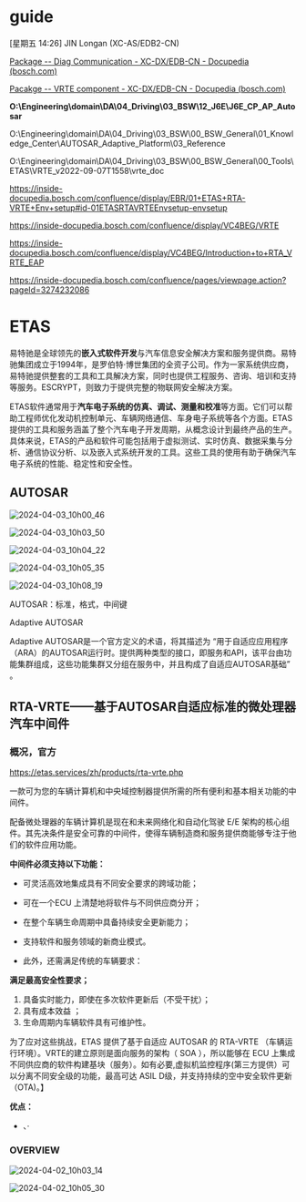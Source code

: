 # guide

[星期五 14:26] JIN Longan (XC-AS/EDB2-CN)

[Package -- Diag Communication - XC-DX/EDB-CN - Docupedia (bosch.com)](https://inside-docupedia.bosch.com/confluence/display/EBR/Package+--+Diag+Communication)



[Pacakge -- VRTE component - XC-DX/EDB-CN - Docupedia (bosch.com)](https://inside-docupedia.bosch.com/confluence/display/EBR/Pacakge+--+VRTE+component)



**O:\Engineering\domain\DA\04_Driving\03_BSW\12_J6E\J6E_CP_AP_Autosar**

O:\Engineering\domain\DA\04_Driving\03_BSW\00_BSW_General\01_Knowledge_Center\AUTOSAR_Adaptive_Platform\03_Reference

O:\Engineering\domain\DA\04_Driving\03_BSW\00_BSW_General\00_Tools\ETAS\VRTE_v2022-09-07T1558\vrte_doc



https://inside-docupedia.bosch.com/confluence/display/EBR/01+ETAS+RTA-VRTE+Env+setup#id-01ETASRTAVRTEEnvsetup-envsetup

https://inside-docupedia.bosch.com/confluence/display/VC4BEG/VRTE

https://inside-docupedia.bosch.com/confluence/display/VC4BEG/Introduction+to+RTA_VRTE_EAP

https://inside-docupedia.bosch.com/confluence/pages/viewpage.action?pageId=3274232086

# ETAS

易特驰是全球领先的**嵌入式软件开发**与汽车信息安全解决方案和服务提供商。易特驰集团成立于1994年，是罗伯特·博世集团的全资子公司。作为一家系统供应商，易特驰提供整套的工具和工具解决方案，同时也提供工程服务、咨询、培训和支持等服务。ESCRYPT，则致力于提供完整的物联网安全解决方案。

ETAS软件通常用于**汽车电子系统的仿真、调试、测量和校准**等方面。它们可以帮助工程师优化发动机控制单元、车辆网络通信、车身电子系统等各个方面。ETAS提供的工具和服务涵盖了整个汽车电子开发周期，从概念设计到最终产品的生产。具体来说，ETAS的产品和软件可能包括用于虚拟测试、实时仿真、数据采集与分析、通信协议分析、以及嵌入式系统开发的工具。这些工具的使用有助于确保汽车电子系统的性能、稳定性和安全性。



## AUTOSAR

![2024-04-03_10h00_46](C:\Users\ubw1szh\Desktop\assets\2024-04-03_10h00_46.png)

![2024-04-03_10h03_50](C:\Users\ubw1szh\Desktop\assets\2024-04-03_10h03_50.png)

![2024-04-03_10h04_22](C:\Users\ubw1szh\Desktop\assets\2024-04-03_10h04_22.png)

![2024-04-03_10h05_35](C:\Users\ubw1szh\Desktop\assets\2024-04-03_10h05_35.png)

![2024-04-03_10h08_19](C:\Users\ubw1szh\Desktop\assets\2024-04-03_10h08_19.png)

AUTOSAR：标准，格式，中间键

Adaptive AUTOSAR

Adaptive AUTOSAR是一个官方定义的术语，将其描述为 “用于自适应应用程序（ARA）的AUTOSAR运行时。提供两种类型的接口，即服务和API，该平台由功能集群组成，这些功能集群又分组在服务中，并且构成了自适应AUTOSAR基础” 。

## RTA-VRTE——基于AUTOSAR自适应标准的微处理器汽车中间件

### 概况，官方

https://etas.services/zh/products/rta-vrte.php

一款可为您的车辆计算机和中央域控制器提供所需的所有便利和基本相关功能的中间件。

配备微处理器的车辆计算机是现在和未来网络化和自动化驾驶 E/E 架构的核心组件。其先决条件是安全可靠的中间件，使得车辆制造商和服务提供商能够专注于他们的软件应用功能。

**中间件必须支持以下功能：**

- 可灵活高效地集成具有不同安全要求的跨域功能；

- 可在一个ECU 上清楚地将软件与不同供应商分开；
- 在整个车辆生命周期中具备持续安全更新能力；
- 支持软件和服务领域的新商业模式。
- 此外，还需满足传统的车辆要求：

**满足最高安全性要求；**

1. 具备实时能力，即使在多次软件更新后（不受干扰）；
2. 具有成本效益 ；
3. 生命周期内车辆软件具有可维护性。

为了应对这些挑战，ETAS 提供了基于自适应 AUTOSAR 的 RTA-VRTE （车辆运行环境）。VRTE的建立原则是面向服务的架构（ SOA ），所以能够在 ECU 上集成不同供应商的软件构建基块（服务）。如有必要,虚拟机监控程序(第三方提供）可以分离不同安全级的功能，最高可达 ASIL D级，并支持持续的空中安全软件更新（OTA)。】

**优点：**

- 、·


### OVERVIEW

![2024-04-02_10h03_14](C:\Users\ubw1szh\Desktop\assets\2024-04-02_10h03_14.png)

![2024-04-02_10h05_30](C:\Users\ubw1szh\Desktop\assets\2024-04-02_10h05_30.png)
